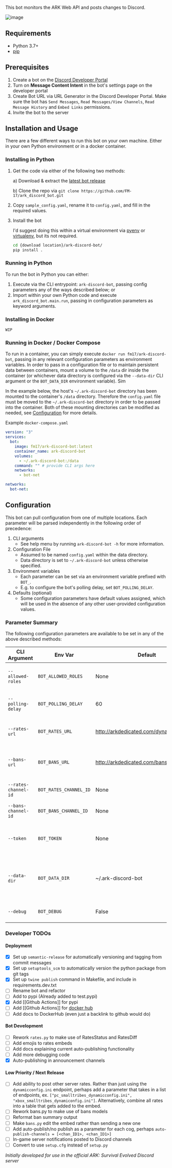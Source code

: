 This bot monitors the ARK Web API and posts changes to Discord.

![image](https://user-images.githubusercontent.com/82160306/143663008-ae44ae7a-4499-4abe-9568-89109f390128.png)

## Requirements
- Python 3.7+
- [pip](https://pip.pypa.io/en/latest/installation/)

## Prerequisites
1. Create a bot on the [Discord Developer Portal](https://discordapp.com/developers/)
2. Turn on **Message Content Intent** in the bot's settings page on the developer portal
3. Create Bot URL via URL Generator in the Discord Developer Portal. Make sure the bot has `Send Messages`, `Read Messages/View Channels`, `Read Message History` and `Embed Links` permissions.
4. Invite the bot to the server

## Installation and Usage
There are a few different ways to run this bot on your own machine. Either in your own Python environment or in a docker container.

### Installing in Python
1. Get the code via either of the following two methods:

    a) Download & extract the [latest bot release](https://github.com/FM-17/ark_discord_bot/releases/latest)

    b) Clone the repo via `git clone https://github.com/FM-17/ark_discord_bot.git` 

2. Copy `sample_config.yaml`, rename it to `config.yaml`, and fill in the required values.
3. Install the bot
    
    I'd suggest doing this within a virtual environment via [pyenv](https://github.com/pyenv/pyenv) or [virtualenv](https://pypi.org/project/virtualenv/), but its not required.
    ```bash
    cd {download location}/ark-discord-bot/
    pip install .
    ```

### Running in Python
To run the bot in Python you can either:
1. Execute via the CLI entrypoint: `ark-discord-bot`, passing config parameters any of the ways described below; or
2. Import within your own Python code and execute `ark_discord_bot.main.run`, passing in configuration parameters as keyword arguments.

### Installing in Docker
`WIP`
  
### Running in Docker / Docker Compose
To run in a container, you can simply execute `docker run fm17/ark-discord-bot`, passing in any relevant configuration parameters as environment variables. In order to pass in a configuration file or to maintain persistent data between containers, mount a volume to the `/data` dir inside the container (or whichever data directory is configured via the `--data-dir` CLI argument or the `BOT_DATA_DIR` environment variable). Sim

In the example below, the host's `~/.ark-discord-bot` directory has been mounted to the container's `/data` directory. Therefore the `config.yaml` file must be moved to the `~/.ark-discord-bot` directory in order to be passed into the container. Both of these mounting directories can be modified as needed, see [Configuration](#configuration) for more details.

Example `docker-compose.yaml`
```yaml
version: "3"
services:
  bot:
    image: fm17/ark-discord-bot:latest
    container_name: ark-discord-bot
    volumes:
      - ~/.ark-discord-bot:/data
    command: "" # provide CLI args here
    networks:
      - bot-net

networks:
  bot-net:
```

## Configuration
This bot can pull configuration from one of multiple locations. Each parameter will be parsed independently in the following order of precedence:
1. CLI arguments
    - See help menu by running `ark-discord-bot -h` for more information.
2. Configuration File
    - Assumed to be named `config.yaml` within the data directory.
    - Data directory is set to `~/.ark-discord-bot` unless otherwise specified.
3. Environment variables
    - Each parameter can be set via an environment variable prefixed with `BOT_`.
    - E.g. to configure the bot's polling delay, set `BOT_POLLING_DELAY`.
4. Defaults (optional)
    - Some configuration parameters have default values assigned, which will be used
    in the absence of any other user-provided configuration values. 


### Parameter Summary
The following configuration parameters are available to be set in any of the above described methods:

| CLI Argument           | Env Var                  | Default                                   | Required | Description     |
| ---------------------- | ------------------------ | ----------------------------------------- | -------- | --------------- |
| `--allowed-roles`      | `BOT_ALLOWED_ROLES`      | None                                      | No       | Roles permitted to use bot commands |
| `--polling-delay`      | `BOT_POLLING_DELAY`      | 60                                        | No       | Delay between each API check |
| ``--rates-url``        | ``BOT_RATES_URL``        | http://arkdedicated.com/dynamicconfig.ini | No       | API endpoint to check for server rates |
| ``--bans-url``         | ``BOT_BANS_URL``         | http://arkdedicated.com/bansummary.txt    | No       | API endpoint to check for a ban summary |
| ``--rates-channel-id`` | ``BOT_RATES_CHANNEL_ID`` | None                                      | Yes      | Channel ID to post rates in |
| ``--bans-channel-id``  | ``BOT_BANS_CHANNEL_ID``  | None                                      | Yes      | Channel ID to post ban summary in |
| ``--token ``           | ``BOT_TOKEN``            | None                                      | Yes      | Bot token (from Discord Developer Portal) |
| ``--data-dir``         | ``BOT_DATA_DIR``         | ~/.ark-discord-bot                        | No       | Directory that will contain bot data, such as the `config.yaml` file |
| ``--debug``            | ``BOT_DEBUG``            | False                                     | No       | Enables debug logging |

### Developer TODOs
#### Deployment
- [x] Set up `semantic-release` for automatically versioning and tagging from commit messages
- [x] Set up `setuptools_scm` to automatically version the python package from git tags
- [x] Set up `twine publish` command in Makefile, and include in requirements.dev.txt 
- [ ] Rename bot and refactor
- [ ] Add to pypi (Already added to test.pypi)
- [x] Add [[Github Actions]] for pypi
- [ ] Add [[Github Actions]] for [docker hub](https://medium.com/rockedscience/docker-ci-cd-pipeline-with-github-actions-6d4cd1731030)
- [ ] Add docs to DockerHub (even just a backlink to github would do)

#### Bot Development
- [ ] Rework `rates.py` to make use of RatesStatus and RatesDiff
- [ ] Add emojis to rates embeds
- [ ] Add docs explaining current auto-publishing functionality
- [ ] Add more debugging code
- [x] Auto-publishing in announcement channels

#### Low Priority / Next Release
- [ ] Add ability to post other server rates. Rather than just using the `dynamicconfig.ini` endpoint, perhaps add a parameter that takes in a list of endpoints, ex. `["pc_smalltribes_dynamicconfig.ini", "xbox_smalltribes_dynamiconfig.ini"]`. Alternatively, combine all rates into a table that gets added to the embed.
- [ ] Rework bans.py to make use of bans models
- [ ] Reformat ban summary output
- [ ] Make `bans.py` edit the embed rather than sending a new one
- [ ] Add auto-publish/no publish as a parameter for each cog, perhaps `auto-publish-channels = [<chan_ID1>, <chan_ID1>]`
- [ ] In-game server notifications posted to Discord channels
- [ ] Convert to use `setup.cfg` instead of `setup.py`

*Initially developed for use in the official ARK: Survival Evolved Discord server*
